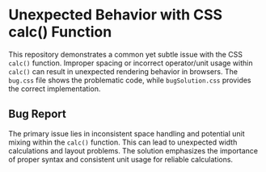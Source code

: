 # Unexpected Behavior with CSS calc() Function

This repository demonstrates a common yet subtle issue with the CSS `calc()` function.  Improper spacing or incorrect operator/unit usage within `calc()` can result in unexpected rendering behavior in browsers.  The `bug.css` file shows the problematic code, while `bugSolution.css` provides the correct implementation.

## Bug Report

The primary issue lies in inconsistent space handling and potential unit mixing within the `calc()` function. This can lead to unexpected width calculations and layout problems.  The solution emphasizes the importance of proper syntax and consistent unit usage for reliable calculations. 